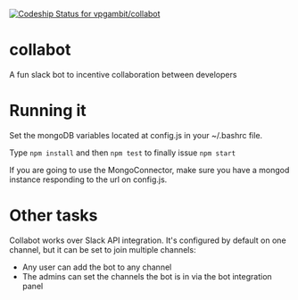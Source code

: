 [ ![Codeship Status for vpgambit/collabot](https://codeship.com/projects/88c1e940-92aa-0132-f0ed-6a8221c3ead3/status?branch=dev)](https://codeship.com/projects/61945)

collabot
========
A fun slack bot to incentive collaboration between developers

Running it
==========
Set the mongoDB variables located at config.js in your ~/.bashrc file.

Type `npm install` and then `npm test` to finally issue `npm start`

If you are going to use the MongoConnector, make sure you have a mongod instance 
responding to the url on config.js.

Other tasks
===========

Collabot works over Slack API integration. It's configured by default on one channel, but it can be set to join multiple channels:

* Any user can add the bot to any channel 
* The admins can set the channels the bot is in via the bot integration panel